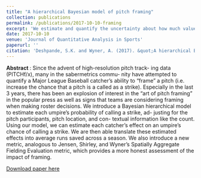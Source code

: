 ```yaml
---
title: "A hierarchical Bayesian model of pitch framing"
collection: publications
permalink: /publications/2017-10-10-framing
excerpt: 'We estimate and quantify the uncertainty about how much value a catcher adds by &quot; turning balls into strikes &quot;'
date: 2017-10-10
venue: 'Journal of Quantitative Analysis in Sports'
paperurl: ''
citation: 'Deshpande, S.K. and Wyner, A. (2017). &quot;A hierarchical Bayesian model of pitch framing.&quot; <i>Journal of Quantitative Analysis in Sports</i>. 13(3): 95 - 112.'
---
```

<b> Abstract </b>: 
Since the advent of high-resolution pitch track- ing data (PITCHf/x), many in the sabermetrics commu- nity have attempted to quantify a Major League Baseball catcher’s ability to “frame” a pitch (i.e. increase the chance that a pitch is a called as a strike). Especially in the last 3 years, there has been an explosion of interest in the “art of pitch framing” in the popular press as well as signs that teams are considering framing when making roster decisions. We introduce a Bayesian hierarchical model to estimate each umpire’s probability of calling a strike, ad- justing for the pitch participants, pitch location, and con- textual information like the count. Using our model, we can estimate each catcher’s effect on an umpire’s chance of calling a strike. We are then able translate these estimated effects into average runs saved across a season. We also introduce a new metric, analogous to Jensen, Shirley, and Wyner’s Spatially Aggregate Fielding Evaluation metric, which provides a more honest assessment of the impact of framing.

[Download paper here](http://skdeshpande91.github.io/files/DeshpandeWyner2017.pdf)

